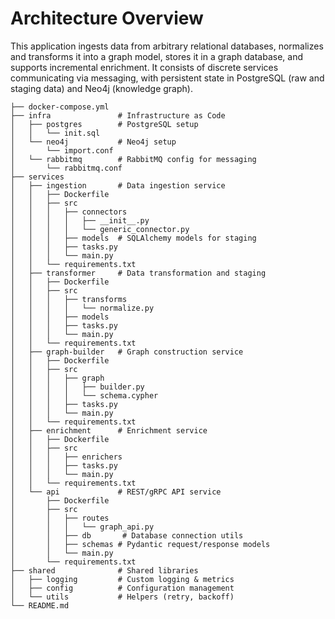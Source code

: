 # Architecture Overview

This application ingests data from arbitrary relational databases, normalizes and transforms it into a graph model, stores it in a graph database, and supports incremental enrichment. It consists of discrete services communicating via messaging, with persistent state in PostgreSQL (raw and staging data) and Neo4j (knowledge graph).

```text
├── docker-compose.yml
├── infra               # Infrastructure as Code
│   ├── postgres        # PostgreSQL setup
│   │   └── init.sql
│   └── neo4j           # Neo4j setup
│       └── import.conf
│   └── rabbitmq        # RabbitMQ config for messaging
│       └── rabbitmq.conf
├── services
│   ├── ingestion       # Data ingestion service
│   │   ├── Dockerfile
│   │   ├── src
│   │   │   ├── connectors
│   │   │   │   ├── __init__.py
│   │   │   │   └── generic_connector.py
│   │   │   ├── models  # SQLAlchemy models for staging
│   │   │   ├── tasks.py
│   │   │   └── main.py
│   │   └── requirements.txt
│   ├── transformer     # Data transformation and staging
│   │   ├── Dockerfile
│   │   ├── src
│   │   │   ├── transforms
│   │   │   │   └── normalize.py
│   │   │   ├── models
│   │   │   ├── tasks.py
│   │   │   └── main.py
│   │   └── requirements.txt
│   ├── graph-builder   # Graph construction service
│   │   ├── Dockerfile
│   │   ├── src
│   │   │   ├── graph
│   │   │   │   ├── builder.py
│   │   │   │   └── schema.cypher
│   │   │   ├── tasks.py
│   │   │   └── main.py
│   │   └── requirements.txt
│   ├── enrichment      # Enrichment service
│   │   ├── Dockerfile
│   │   ├── src
│   │   │   ├── enrichers
│   │   │   ├── tasks.py
│   │   │   └── main.py
│   │   └── requirements.txt
│   └── api             # REST/gRPC API service
│       ├── Dockerfile
│       ├── src
│       │   ├── routes
│       │   │   └── graph_api.py
│       │   ├── db       # Database connection utils
│       │   ├── schemas # Pydantic request/response models
│       │   └── main.py
│       └── requirements.txt
├── shared              # Shared libraries
│   ├── logging         # Custom logging & metrics
│   ├── config          # Configuration management
│   └── utils           # Helpers (retry, backoff)
└── README.md